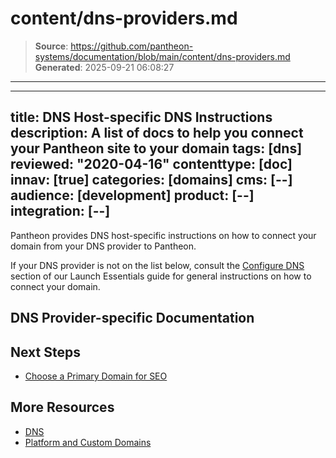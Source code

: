 # content/dns-providers.md

> **Source**: https://github.com/pantheon-systems/documentation/blob/main/content/dns-providers.md
> **Generated**: 2025-09-21 06:08:27

---

---
title: DNS Host-specific DNS Instructions
description: A list of docs to help you connect your Pantheon site to your domain
tags: [dns]
reviewed: "2020-04-16"
contenttype: [doc]
innav: [true]
categories: [domains]
cms: [--]
audience: [development]
product: [--]
integration: [--]
---

Pantheon provides DNS host-specific instructions on how to connect your domain from your DNS provider to Pantheon.

If your DNS provider is not on the list below, consult the [Configure DNS](/guides/launch/configure-dns) section of our Launch Essentials guide for general instructions on how to connect your domain.

## DNS Provider-specific Documentation

<DNSProviderDocs />

## Next Steps

- [Choose a Primary Domain for SEO](/guides/launch/redirects)

## More Resources

- [DNS](/guides/domains/dns)
- [Platform and Custom Domains](/guides/domains)
